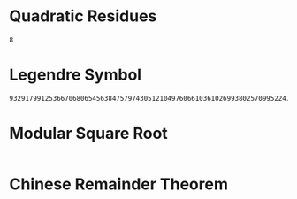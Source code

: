 # Quadratic Residues
```
8
```

# Legendre Symbol
```
93291799125366706806545638475797430512104976066103610269938025709952247020061090804870186195285998727680200979853848718589126765742550855954805290253592144209552123062161458584575060939481368210688629862036958857604707468372384278049741369153506182660264876115428251983455344219194133033177700490981696141526
```

# Modular Square Root
```

```

# Chinese Remainder Theorem
```

```